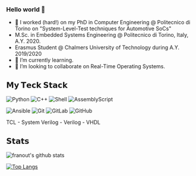 ### Hello world 👋


- 🔭 I worked (hard!) on my PhD in Computer Engineering @ Politecnico di Torino on "System-Level-Test techniques for Automotive SoCs"
- M.Sc. in Embedded Systems Engineering @ Politecnico di Torino, Italy, A.Y. 2020.
- Erasmus Student @ Chalmers University of Technology during A.Y. 2019/2020
- 🌱 I’m currently learning.
- 👯 I’m looking to collaborate on Real-Time Operating Systems.

<!--
**franout/franout** is a ✨ _special_ ✨ repository because its `README.md` (this file) appears on your GitHub profile.

Here are some ideas to get you started:
- 🤔 I’m looking for help with ...
- 💬 Ask me about ...
- 📫 How to reach me: ...
- 😄 Pronouns: ...




- ⚡ Fun fact: ...
-->

## 𝗠𝘆 𝗧𝗲𝗰𝗸 𝗦𝘁𝗮𝗰𝗸
![Python](https://img.shields.io/badge/Python-3776AB?style=for-the-badge&logo=python&logoColor=white)
![C++](https://img.shields.io/badge/C++-00599C?style=for-the-badge&logo=c&logoColor=white)
![Shell](https://img.shields.io/badge/Shell_Script-121011?style=for-the-badge&logo=gnu-bash&logoColor=white)
![AssemblyScript](https://img.shields.io/badge/assembly%20script-%23000000.svg?style=for-the-badge&logo=assemblyscript&logoColor=white)

![Ansible](https://img.shields.io/badge/ansible-%231A1918.svg?style=for-the-badge&logo=ansible&logoColor=white)
![Git](https://img.shields.io/badge/-Git-%23F05032?style=flat-square&logo=git&logoColor=%23ffffff)
![GitLab](https://img.shields.io/badge/-GitLab-FCA121?style=flat-square&logo=gitlab)
![GitHub](https://img.shields.io/badge/github-%23121011.svg?style=for-the-badge&logo=github&logoColor=white)

TCL - System Verilog - Verilog - VHDL 


## 𝗦𝘁𝗮𝘁𝘀

![franout's github stats](https://github-readme-stats.vercel.app/api?username=franout&show_icons=true&theme=dracula)


[![Top Langs](https://github-readme-stats.vercel.app/api/top-langs/?username=franout&layout=compact&text_color=daf7dc&bg_color=151515)](https://github.com/franout/github-readme-stats)

